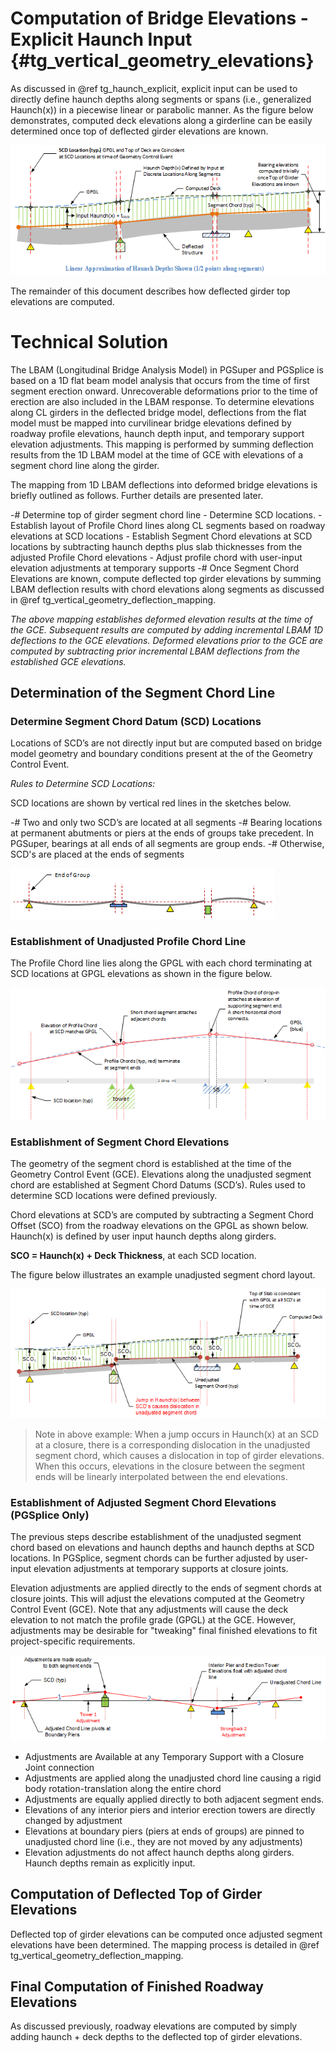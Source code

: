 Computation of Bridge Elevations - Explicit Haunch Input {#tg_vertical_geometry_elevations}
======================================
As discussed in @ref tg_haunch_explicit, explicit input can be used to directly define haunch depths along segments or spans (i.e., generalized Haunch(x)) in a piecewise linear or parabolic manner. As the figure below demonstrates, computed deck elevations along a girderline can be easily determined once top of deflected girder elevations are known.

![](ExplicitHaunch.png)

The remainder of this document describes how deflected girder top elevations are computed.


Technical Solution
=========================
The LBAM (Longitudinal Bridge Analysis Model) in PGSuper and PGSplice is based on a 1D flat beam model analysis that occurs from the time of first segment erection onward. Unrecoverable deformations prior to the time of erection are also included in the LBAM response. To determine elevations along CL girders in the deflected bridge model, deflections from the flat model must be mapped into curvilinear bridge elevations defined by roadway profile elevations, haunch depth input, and temporary support elevation adjustments. This mapping is performed by summing deflection results from the 1D LBAM model at the time of GCE with elevations of a segment chord line along the girder. 

The mapping from 1D LBAM deflections into deformed bridge elevations is briefly outlined as follows. Further details are presented later.

-# Determine top of girder segment chord line
    - Determine SCD locations. 
    - Establish layout of Profile Chord lines along CL segments based on roadway elevations at SCD locations
    - Establish Segment Chord elevations at SCD locations by subtracting haunch depths plus slab thicknesses from the adjusted Profile Chord elevations
    - Adjust profile chord with user-input elevation adjustments at temporary supports
-# Once Segment Chord Elevations are known, compute deflected top girder elevations by summing LBAM deflection results with chord elevations along segments as discussed in @ref  tg_vertical_geometry_deflection_mapping.

*The above mapping establishes deformed elevation results at the time of the GCE. Subsequent results are computed by adding incremental LBAM 1D deflections to the GCE elevations. Deformed elevations prior to the GCE are computed by subtracting prior incremental LBAM deflections from the established GCE elevations.*

Determination of the Segment Chord Line
-----------------------------------
### Determine Segment Chord Datum (SCD) Locations ###
Locations of SCD’s are not directly input but are computed based on bridge model geometry and boundary conditions present at the of the Geometry Control Event. 

*Rules to Determine SCD Locations:*

SCD locations are shown by vertical red lines in the sketches below. 

-# Two and only two SCD’s are located at all segments
-# Bearing locations at permanent abutments or piers at the ends of groups take precedent. In PGSuper, bearings at all ends of all segments are group ends.
-# Otherwise, SCD's are placed at the ends of segments

![](SegmentChordRules.png)

### Establishment of Unadjusted Profile Chord Line ###
The Profile Chord line lies along the GPGL with each chord terminating at SCD locations at GPGL elevations as shown in the figure below.

![](ProfileChordLine.png)

### Establishment of Segment Chord Elevations ###

The geometry of the segment chord is established at the time of the Geometry Control Event (GCE). Elevations along the unadjusted segment chord are established at Segment Chord Datums (SCD’s). Rules used to determine SCD locations were defined previously.

Chord elevations at SCD’s are computed by subtracting a Segment Chord Offset (SCO) from the roadway elevations on the GPGL as shown below.  Haunch(x) is defined by user input haunch depths along girders.

   **SCO = Haunch(x) + Deck Thickness**, at each SCD location.

The figure below illustrates an example unadjusted segment chord layout.

![](SegmentChordUnadjusted.png)

> Note in above example: When a jump occurs in Haunch(x) at an SCD at a closure, there is a corresponding dislocation in the unadjusted segment chord, which causes a dislocation in top of girder elevations. When this occurs, elevations in the closure between the segment ends will be linearly interpolated between the end elevations.

### Establishment of Adjusted Segment Chord Elevations (PGSplice Only) ###
The previous steps describe establishment of the unadjusted segment chord based on elevations and haunch depths and haunch depths at SCD locations. In PGSplice, segment chords can be further adjusted by user-input elevation adjustments at temporary supports at closure joints.

Elevation adjustments are applied directly to the ends of segment chords at closure joints. This will adjust the elevations computed at the Geometry Control Event (GCE). Note that any adjustments will cause the deck elevation to not match the profile grade (GPGL) at the GCE. However, adjustments may be desirable for "tweaking" final finished elevations to fit project-specific requirements.

![](SegmentChordElevationAdjustments.png)

- Adjustments are Available at any Temporary Support with a Closure Joint connection
- Adjustments are applied along the unadjusted chord line causing a rigid body rotation-translation along the entire chord
- Adjustments are equally applied directly to both adjacent segment ends.
- Elevations of any interior piers and interior erection towers are directly changed by adjustment
- Elevations at boundary piers (piers at ends of groups) are pinned to unadjusted chord line (i.e., they are not moved by any adjustments)
- Elevation adjustments do not affect haunch depths along girders. Haunch depths remain as explicitly input.

Computation of Deflected Top of Girder Elevations
---------------------------
Deflected top of girder elevations can be computed once adjusted segment elevations have been determined. The mapping process is detailed in @ref tg_vertical_geometry_deflection_mapping.

Final Computation of Finished Roadway Elevations
------------------------------------------
As discussed previously, roadway elevations are computed by simply adding haunch + deck depths to the deflected top of girder elevations.